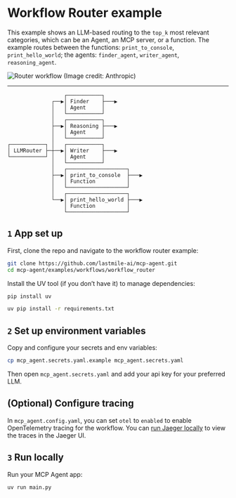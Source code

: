 # Workflow Router example

This example shows an LLM-based routing to the `top_k` most relevant categories, which can be an Agent, an MCP server, or a function. The example routes between the functions: `print_to_console`, `print_hello_world`; the agents: `finder_agent`, `writer_agent`, `reasoning_agent`.

![Router workflow (Image credit: Anthropic)](https://www.anthropic.com/_next/image?url=https%3A%2F%2Fwww-cdn.anthropic.com%2Fimages%2F4zrzovbb%2Fwebsite%2F5c0c0e9fe4def0b584c04d37849941da55e5e71c-2401x1000.png&w=3840&q=75)

---

```plaintext
                  ┌───────────┐
              ┌──▶│ Finder    ├───▶
              │   │ Agent     │
              │   └───────────┘
              │   ┌───────────┐
              ├──▶│ Reasoning ├───▶
              │   │ Agent     │
              │   └───────────┘
┌───────────┐ │   ┌───────────┐
│ LLMRouter ├─┼──▶│ Writer    ├───▶
└───────────┘ │   │ Agent     │
              │   └───────────┘
              │   ┌───────────────────┐
              ├──▶│ print_to_console  ├───▶
              │   │ Function          │
              │   └───────────────────┘
              │   ┌───────────────────┐
              └──▶│ print_hello_world ├───▶
                  │ Function          │
                  └───────────────────┘
```

## `1` App set up

First, clone the repo and navigate to the workflow router example:

```bash
git clone https://github.com/lastmile-ai/mcp-agent.git
cd mcp-agent/examples/workflows/workflow_router
```

Install the UV tool (if you don’t have it) to manage dependencies:

```bash
pip install uv

uv pip install -r requirements.txt
```

## `2` Set up environment variables

Copy and configure your secrets and env variables:

```bash
cp mcp_agent.secrets.yaml.example mcp_agent.secrets.yaml
```

Then open `mcp_agent.secrets.yaml` and add your api key for your preferred LLM.

## (Optional) Configure tracing

In `mcp_agent.config.yaml`, you can set `otel` to `enabled` to enable OpenTelemetry tracing for the workflow.
You can [run Jaeger locally](https://www.jaegertracing.io/docs/2.5/getting-started/) to view the traces in the Jaeger UI.

## `3` Run locally

Run your MCP Agent app:

```bash
uv run main.py
```
